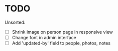 # TODO

Unsorted:

* [ ] Shrink image on person page in responsive view
* [ ] Change font in admin interface
* [ ] Add 'updated-by' field to people, photos, notes
